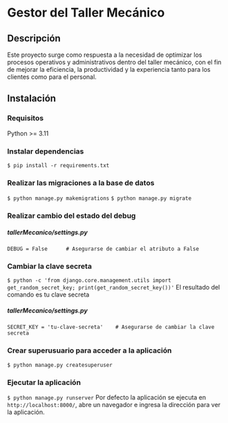 # Gestor del Taller Mecánico
## Descripción
Este proyecto surge como respuesta a la necesidad de optimizar los procesos operativos y administrativos dentro del taller mecánico, con el fin de mejorar la eficiencia, la productividad y la experiencia tanto para los clientes como para el personal.
## Instalación
### Requisitos
Python >= 3.11
### Instalar dependencias
`$ pip install -r requirements.txt`
### Realizar las migraciones a la base de datos
`$ python manage.py makemigrations`
`$ python manage.py migrate`
### Realizar cambio del estado del debug
##### tallerMecanico/settings.py
`DEBUG = False      # Asegurarse de cambiar el atributo a False`
### Cambiar la clave secreta
`$ python -c 'from django.core.management.utils import get_random_secret_key; print(get_random_secret_key())'` 
El resultado del comando es tu clave secreta
##### tallerMecanico/settings.py
`SECRET_KEY = 'tu-clave-secreta'    # Asegurarse de cambiar la clave secreta`
### Crear superusuario para acceder a la aplicación
`$ python manage.py createsuperuser`
### Ejecutar la aplicación
`$ python manage.py runserver`
Por defecto la aplicación se ejecuta en `http://localhost:8000/`, abre un navegador e ingresa la dirección para ver la aplicación.